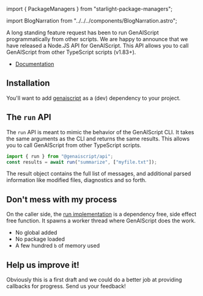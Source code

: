import { PackageManagers } from "starlight-package-managers";

import BlogNarration from "../../../components/BlogNarration.astro";

<BlogNarration />

A long standing feature request has been to run GenAIScript programmatically from other scripts. We are happy to announce that we have released a Node.JS API for GenAIScript. This API allows you to call GenAIScript from other TypeScript scripts (v1.83+).

- [Documentation](https://microsoft.github.io/genaiscript/reference/api/)

## Installation

You'll want to add [genaiscript](https://www.npmjs.com/package/genaiscript) as a (dev) dependency to your project.

<PackageManagers pkg="@genaiscript/api" />

## The `run` API

The `run` API is meant to mimic the behavior of the GenAIScript CLI. It takes the same arguments as the CLI and returns the same results. This allows you to call GenAIScript from other TypeScript scripts.

```js
import { run } from "@genaiscript/api";
const results = await run("summarize", ["myfile.txt"]);
```

The result object contains the full list of messages, and additional parsed information like modified files, diagnostics and so forth.

## Don't mess with my process

On the caller side, the [run implementation](https://github.com/microsoft/genaiscript/blob/main/packages/cli/src/api.ts) is a dependency free, side effect free function. It spawns a worker thread where GenAIScript does the work.

- No global added
- No package loaded
- A few hundred `b` of memory used

## Help us improve it!

Obviously this is a first draft and we could do a better job at providing callbacks for progress. Send us your feedback!